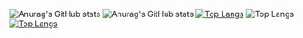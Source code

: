 ![Anurag's GitHub stats](https://github-readme-stats.vercel.app/api?username=DevKing472&show_icons=true&theme=transparent)
![Anurag's GitHub stats](https://github-readme-stats.vercel.app/api?username=DevKing472&show_icons=true&bg_color=00000000)
[![Top Langs](https://github-readme-stats.vercel.app/api/top-langs/?username=DevKing472)](https://github.com/DevKing472/github-readme-stats)
![Top Langs](https://github-readme-stats.vercel.app/api/top-langs/?username=DevKing472&layout=compact)
[![Top Langs](https://github-readme-stats.vercel.app/api/top-langs/?username=DevKing472&layout=pie)](https://github.com/anuraghazra/github-readme-stats)